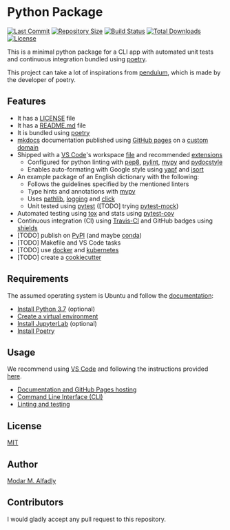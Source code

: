 # Python Package

[![Last Commit](https://img.shields.io/github/last-commit/ModarTensai/python_package.svg)](https://github.com/ModarTensai/python_package/commits/master)
[![Repository Size](https://img.shields.io/github/repo-size/ModarTensai/python_package.svg)](https://github.com/ModarTensai/python_package/archive/master.zip)
[![Build Status](https://travis-ci.com/ModarTensai/python_package.svg?token=nsBux3TDRWWpFxuY8dgp&branch=master)](https://travis-ci.com/ModarTensai/python_package)
[![Total Downloads](https://img.shields.io/github/downloads/ModarTensai/python_package/total.svg)](https://github.com/ModarTensai/python_package/archive/master.zip)
[![License](https://img.shields.io/github/license/ModarTensai/python_package.svg)](https://github.com/ModarTensai/python_package/blob/master/LICENSE)


This is a minimal python package for a CLI app with automated unit tests and continuous integration bundled using [poetry](https://poetry.eustace.io/).

This project can take a lot of inspirations from [pendulum](https://github.com/sdispater/pendulum), which is made by the developer of poetry.

## Features

 - It has a [LICENSE](./LICENSE) file
 - It has a [README.md](./README.md) file
 - It is bundled using [poetry](https://poetry.eustace.io/)
 - [mkdocs](https://www.mkdocs.org/) documentation published using [GitHub pages](https://pages.github.com/) on a [custom domain](https://python_package.modar.me)
 - Shipped with a [VS Code](https://code.visualstudio.com/)'s workspace [file](./vs.code-workspace) and recommended [extensions](./.vscode/extensions.json)
    - Configured for python linting with [pep8](https://pypi.org/project/pep8/), [pylint](https://www.pylint.org/), [mypy](http://mypy-lang.org/) and [pydocstyle](http://www.pydocstyle.org/en/3.0.0/usage.html)
    - Enables auto-formating with Google style using [yapf](https://github.com/google/yapf) and [isort](https://pypi.org/project/isort/)
 - An example package of an English dictionary with the following:
    - Follows the guidelines specified by the mentioned linters
    - Type hints and annotations with [mypy](http://mypy-lang.org/)
    - Uses [pathlib](https://docs.python.org/3/library/pathlib.html), [logging](https://realpython.com/python-logging/) and [click](https://click.palletsprojects.com/en/7.x/)
    - Unit tested using [pytest](https://pytest.org) ([TODO] trying [pytest-mock](https://pypi.org/project/pytest-mock/))
 - Automated testing using [tox](https://tox.readthedocs.io/en/latest/) and stats using [pytest-cov](https://pytest-cov.readthedocs.io/en/latest/)
 - Continuous integration (CI) using [Travis-CI](https://travis-ci.com/) and GitHub badges using [shields](https://shields.io/)
 - [TODO] publish on [PyPI](https://pypi.org/) (and maybe [conda](https://conda.io))
 - [TODO] Makefile and VS Code tasks
 - [TODO] use [docker](https://www.docker.com/) and [kubernetes](https://kubernetes.io/)
 - [TODO] create a [cookiecutter](https://github.com/audreyr/cookiecutter)


## Requirements

The assumed operating system is Ubuntu and follow the [documentation](https://python_package.modar.me/requirements/):

 - [Install Python 3.7](https://python_package.modar.me/requirements/#installing-python-37-on-ubuntu-optional) (optional)
 - [Create a virtual environment](https://python_package.modar.me/requirements/#create-a-python-virtual-environment-on-ubuntu)
 - [Install JupyterLab](https://python_package.modar.me/requirements/#installing-jupyterlab-optional) (optional)
 - [Install Poetry](https://python_package.modar.me/requirements/#installing-poetry)

## Usage

We recommend using [VS Code](https://code.visualstudio.com/) and following the instructions provided [here](https://python_package.modar.me/usage/).

- [Documentation and GitHub Pages hosting](https://python_package.modar.me/usage/#documentation)
- [Command Line Interface (CLI)](https://python_package.modar.me/usage/#command-line-interface-cli)
- [Linting and testing](https://python_package.modar.me/usage/#linting-and-testing)

## License

[MIT](./LICENSE)

## Author

[Modar M. Alfadly](https://modar.me)

## Contributors

I would gladly accept any pull request to this repository.